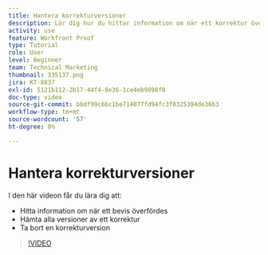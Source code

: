 ```yaml
---
title: Hantera korrekturversioner
description: Lär dig hur du hittar information om när ett korrektur överfördes, hämtar alla versioner av ett korrektur och tar bort en korrekturversion i  [!DNL &#x200B; Workfront].
activity: use
feature: Workfront Proof
type: Tutorial
role: User
level: Beginner
team: Technical Marketing
thumbnail: 335137.png
jira: KT-8837
exl-id: 5121b112-2b17-44f4-8e36-1ce4eb9898f8
doc-type: video
source-git-commit: bbdf99c6bc1be714077fd94fc3f8325394de36b3
workflow-type: tm+mt
source-wordcount: '57'
ht-degree: 0%

---
```


# Hantera korrekturversioner

I den här videon får du lära dig att:

* Hitta information om när ett bevis överfördes
* Hämta alla versioner av ett korrektur
* Ta bort en korrekturversion

>[!VIDEO](https://video.tv.adobe.com/v/3438646/?quality=12&learn=on&enablevpops=1&captions=swe)

<!--
## Learn more
* Manage proof versions
* Remove or archive a proof
* Summary for documents overview
-->
